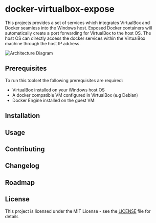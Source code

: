 # docker-virtualbox-expose

This projects provides a set of services which integrates VirtualBox and Docker seamless into the Windows host.
Exposed Docker containers will automatically create a port forwarding for VirtualBox to the host OS.
The host OS can directly access the docker services within the VirtualBox machine through the host IP address.

![Architecture Diagram](../master/docs/Architecture-Overview.png)

## Prerequisites

To run this toolset the following prerequisites are required:
- VirtualBox installed on your Windows host OS
- A docker compatible VM configured in VirtualBox (e.g Debian)
- Docker Engine installed on the guest VM

## Installation

## Usage

## Contributing

## Changelog

## Roadmap

## License

This project is licensed under the MIT License - see the [LICENSE](../master/LICENSE) file for details
